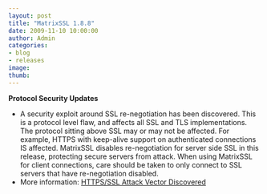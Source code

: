 ```yaml
---
layout: post
title: "MatrixSSL 1.8.8"
date: 2009-11-10 10:00:00
author: Admin
categories:
- blog
- releases
image:
thumb:
---
```

<b>Protocol Security Updates</b>
<ul>
<li>A security exploit around SSL re-negotiation has been discovered. This is a protocol level flaw, and affects all SSL and TLS implementations. The protocol sitting above SSL may or may not be affected. For example, HTTPS with keep-alive support on authenticated connections IS affected. MatrixSSL disables re-negotiation for server side SSL in this release, protecting secure servers from attack. When using MatrixSSL for client connections, care should be taken to only connect to SSL servers that have re-negotiation disabled.</li>
<li>More information: <a href="http://arstechnica.com/security/news/2009/11/https-ssl-attack-vector-discovered-fix-is-on-the-way.ars" target='_new'>HTTPS/SSL Attack Vector Discovered</a></li>
</ul>
<br/>
